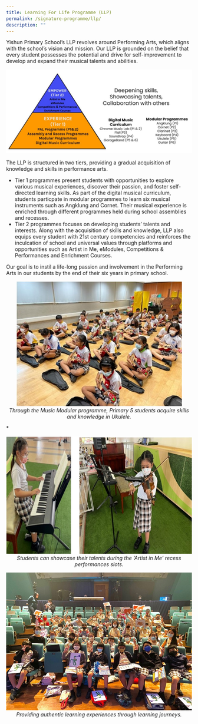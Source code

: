 ```yaml
---
title: Learning For Life Programme (LLP)
permalink: /signature-programme/llp/
description: ""
---
```

Yishun Primary School’s LLP revolves around Performing Arts, which aligns with the school’s vision and mission. Our LLP is grounded on the belief that every student possesses the potential and drive for self-improvement to develop and expand their musical talents and abilities.

![](/images/Experience/Signature%20Programme/llp_01_v1.JPG)

The LLP is structured in two tiers, providing a gradual acquisition of knowledge and skills in performance arts.

* Tier 1 programmes present students with opportunities to explore various musical experiences, discover their passion, and foster self-directed learning skills. As part of the digital musical curriculum, students particpate in modular programmes to learn six musical instruments such as Angklung and Cornet. Their musical experience is enriched through different programmes held during school assemblies and recesses.
* Tier 2 programmes focuses on developing students’ talents and interests. Along with the acquisition of skills and knowledge, LLP also equips every student with 21st century competencies and reinforces the inculcation of school and universal values through platforms and opportunities such as Artist in Me, eModules, Competitions &amp; Performances and Enrichment Courses.

Our goal is to instil a life-long passion and involvement in the Performing Arts in our students by the end of their six years in primary school.

*<center><img src="/images/Experience/Signature%20Programme/llp_02_v1.jpg" style="width:450px;height:339px">Through the Music Modular programme, Primary 5 students acquire skills and knowledge in Ukulele.</center>*

*<center><img src="/images/Experience/Signature%20Programme/llp_03_v1.jpg" style="width:700px;height:319px">*Students can showcase their talents during the ‘Artist in Me’ recess performances slots.</center>*

*<center><img src="/images/Experience/Signature%20Programme/llp_04_v1.jpg">Providing authentic learning experiences through learning journeys.</center>*